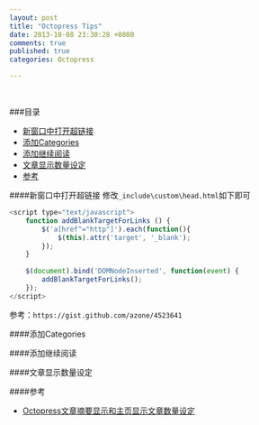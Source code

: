 ```yaml
---
layout: post
title: "Octopress Tips"
date: 2013-10-08 23:30:28 +0800
comments: true
published: true
categories: Octopress

---
```

&nbsp;

###目录
* [新窗口中打开超链接](#新窗口中打开超链接)
* [添加Categories](#添加Categories)
* [添加继续阅读](#添加继续阅读)
* [文章显示数量设定](#文章显示数量设定)
* [参考](#参考)

<!--more-->

####<a id="新窗口中打开超链接"></a>新窗口中打开超链接
修改`_include\custom\head.html`如下即可

```js
<script type="text/javascript">
	function addBlankTargetForLinks () {
  		$('a[href^="http"]').each(function(){
			$(this).attr('target', '_blank');
		});
	}
 
	$(document).bind('DOMNodeInserted', function(event) {
		addBlankTargetForLinks();
	});
</script>
```

参考：`https://gist.github.com/azone/4523641`

####<a id="添加Categories"></a>添加Categories


####<a id="添加继续阅读"></a>添加继续阅读


####<a id="文章显示数量设定"></a>文章显示数量设定


####<a id="参考"></a>参考
* [Octopress文章摘要显示和主页显示文章数量设定](http://blog.csdn.net/hankai1024/article/details/12850413)
